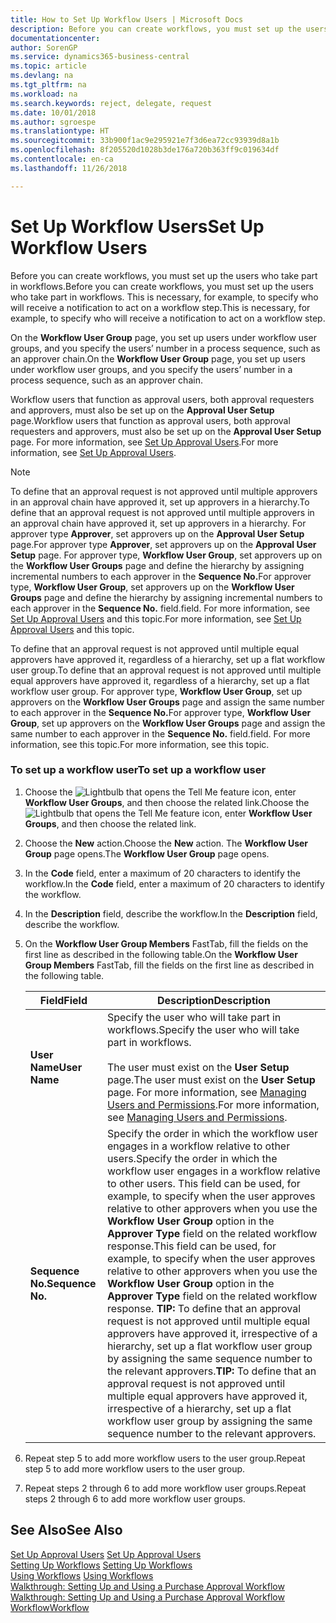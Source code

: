 ```yaml
---
title: How to Set Up Workflow Users | Microsoft Docs
description: Before you can create workflows, you must set up the users who take part in workflows. This is necessary, for example, to specify who will receive a notification to act on a workflow step.
documentationcenter: 
author: SorenGP
ms.service: dynamics365-business-central
ms.topic: article
ms.devlang: na
ms.tgt_pltfrm: na
ms.workload: na
ms.search.keywords: reject, delegate, request
ms.date: 10/01/2018
ms.author: sgroespe
ms.translationtype: HT
ms.sourcegitcommit: 33b900f1ac9e295921e7f3d6ea72cc93939d8a1b
ms.openlocfilehash: 8f205520d1028b3de176a720b363ff9c019634df
ms.contentlocale: en-ca
ms.lasthandoff: 11/26/2018

---
```

# <a name="set-up-workflow-users"></a><span data-ttu-id="52c25-104">Set Up Workflow Users</span><span class="sxs-lookup"><span data-stu-id="52c25-104">Set Up Workflow Users</span></span>
<span data-ttu-id="52c25-105">Before you can create workflows, you must set up the users who take part in workflows.</span><span class="sxs-lookup"><span data-stu-id="52c25-105">Before you can create workflows, you must set up the users who take part in workflows.</span></span> <span data-ttu-id="52c25-106">This is necessary, for example, to specify who will receive a notification to act on a workflow step.</span><span class="sxs-lookup"><span data-stu-id="52c25-106">This is necessary, for example, to specify who will receive a notification to act on a workflow step.</span></span>  

<span data-ttu-id="52c25-107">On the **Workflow User Group** page, you set up users under workflow user groups, and you specify the users’ number in a process sequence, such as an approver chain.</span><span class="sxs-lookup"><span data-stu-id="52c25-107">On the **Workflow User Group** page, you set up users under workflow user groups, and you specify the users’ number in a process sequence, such as an approver chain.</span></span>  

<span data-ttu-id="52c25-108">Workflow users that function as approval users, both approval requesters and approvers, must also be set up on the **Approval User Setup** page.</span><span class="sxs-lookup"><span data-stu-id="52c25-108">Workflow users that function as approval users, both approval requesters and approvers, must also be set up on the **Approval User Setup** page.</span></span> <span data-ttu-id="52c25-109">For more information, see [Set Up Approval Users](across-how-to-set-up-approval-users.md).</span><span class="sxs-lookup"><span data-stu-id="52c25-109">For more information, see [Set Up Approval Users](across-how-to-set-up-approval-users.md).</span></span>  

> [!NOTE]  
>  <span data-ttu-id="52c25-110">To define that an approval request is not approved until multiple approvers in an approval chain have approved it, set up approvers in a hierarchy.</span><span class="sxs-lookup"><span data-stu-id="52c25-110">To define that an approval request is not approved until multiple approvers in an approval chain have approved it, set up approvers in a hierarchy.</span></span> <span data-ttu-id="52c25-111">For approver type **Approver**, set approvers up on the **Approval User Setup** page.</span><span class="sxs-lookup"><span data-stu-id="52c25-111">For approver type **Approver**, set approvers up on the **Approval User Setup** page.</span></span> <span data-ttu-id="52c25-112">For approver type, **Workflow User Group**, set approvers up on the **Workflow User Groups** page and define the hierarchy by assigning incremental numbers to each approver in the **Sequence No.**</span><span class="sxs-lookup"><span data-stu-id="52c25-112">For approver type, **Workflow User Group**, set approvers up on the **Workflow User Groups** page and define the hierarchy by assigning incremental numbers to each approver in the **Sequence No.**</span></span> <span data-ttu-id="52c25-113">field.</span><span class="sxs-lookup"><span data-stu-id="52c25-113">field.</span></span> <span data-ttu-id="52c25-114">For more information, see [Set Up Approval Users](across-how-to-set-up-approval-users.md) and this topic.</span><span class="sxs-lookup"><span data-stu-id="52c25-114">For more information, see [Set Up Approval Users](across-how-to-set-up-approval-users.md) and this topic.</span></span>  
>   
>  <span data-ttu-id="52c25-115">To define that an approval request is not approved until multiple equal approvers have approved it, regardless of a hierarchy, set up a flat workflow user group.</span><span class="sxs-lookup"><span data-stu-id="52c25-115">To define that an approval request is not approved until multiple equal approvers have approved it, regardless of a hierarchy, set up a flat workflow user group.</span></span> <span data-ttu-id="52c25-116">For approver type, **Workflow User Group**, set up approvers on the **Workflow User Groups** page and assign the same number to each approver in the **Sequence No.**</span><span class="sxs-lookup"><span data-stu-id="52c25-116">For approver type, **Workflow User Group**, set up approvers on the **Workflow User Groups** page and assign the same number to each approver in the **Sequence No.**</span></span> <span data-ttu-id="52c25-117">field.</span><span class="sxs-lookup"><span data-stu-id="52c25-117">field.</span></span> <span data-ttu-id="52c25-118">For more information, see this topic.</span><span class="sxs-lookup"><span data-stu-id="52c25-118">For more information, see this topic.</span></span>  

### <a name="to-set-up-a-workflow-user"></a><span data-ttu-id="52c25-119">To set up a workflow user</span><span class="sxs-lookup"><span data-stu-id="52c25-119">To set up a workflow user</span></span>  

1. <span data-ttu-id="52c25-120">Choose the ![Lightbulb that opens the Tell Me feature](media/ui-search/search_small.png "Tell me what you want to do") icon, enter **Workflow User Groups**, and then choose the related link.</span><span class="sxs-lookup"><span data-stu-id="52c25-120">Choose the ![Lightbulb that opens the Tell Me feature](media/ui-search/search_small.png "Tell me what you want to do") icon, enter **Workflow User Groups**, and then choose the related link.</span></span>  
2. <span data-ttu-id="52c25-121">Choose the **New** action.</span><span class="sxs-lookup"><span data-stu-id="52c25-121">Choose the **New** action.</span></span> <span data-ttu-id="52c25-122">The **Workflow User Group** page opens.</span><span class="sxs-lookup"><span data-stu-id="52c25-122">The **Workflow User Group** page opens.</span></span>  
3. <span data-ttu-id="52c25-123">In the **Code** field, enter a maximum of 20 characters to identify the workflow.</span><span class="sxs-lookup"><span data-stu-id="52c25-123">In the **Code** field, enter a maximum of 20 characters to identify the workflow.</span></span>  
4. <span data-ttu-id="52c25-124">In the **Description** field, describe the workflow.</span><span class="sxs-lookup"><span data-stu-id="52c25-124">In the **Description** field, describe the workflow.</span></span>  
5. <span data-ttu-id="52c25-125">On the **Workflow User Group Members** FastTab, fill the fields on the first line as described in the following table.</span><span class="sxs-lookup"><span data-stu-id="52c25-125">On the **Workflow User Group Members** FastTab, fill the fields on the first line as described in the following table.</span></span>  

    |<span data-ttu-id="52c25-126">Field</span><span class="sxs-lookup"><span data-stu-id="52c25-126">Field</span></span>|<span data-ttu-id="52c25-127">Description</span><span class="sxs-lookup"><span data-stu-id="52c25-127">Description</span></span>|  
    |---------------------------------|---------------------------------------|  
    |<span data-ttu-id="52c25-128">**User Name**</span><span class="sxs-lookup"><span data-stu-id="52c25-128">**User Name**</span></span>|<span data-ttu-id="52c25-129">Specify the user who will take part in workflows.</span><span class="sxs-lookup"><span data-stu-id="52c25-129">Specify the user who will take part in workflows.</span></span><br /><br /> <span data-ttu-id="52c25-130">The user must exist on the **User Setup** page.</span><span class="sxs-lookup"><span data-stu-id="52c25-130">The user must exist on the **User Setup** page.</span></span> <span data-ttu-id="52c25-131">For more information, see [Managing Users and Permissions](ui-how-users-permissions.md).</span><span class="sxs-lookup"><span data-stu-id="52c25-131">For more information, see [Managing Users and Permissions](ui-how-users-permissions.md).</span></span>|  
    |<span data-ttu-id="52c25-132">**Sequence No.**</span><span class="sxs-lookup"><span data-stu-id="52c25-132">**Sequence No.**</span></span>|<span data-ttu-id="52c25-133">Specify the order in which the workflow user engages in a workflow relative to other users.</span><span class="sxs-lookup"><span data-stu-id="52c25-133">Specify the order in which the workflow user engages in a workflow relative to other users.</span></span> <span data-ttu-id="52c25-134">This field can be used, for example, to specify when the user approves relative to other approvers when you use the **Workflow User Group** option in the **Approver Type** field on the related workflow response.</span><span class="sxs-lookup"><span data-stu-id="52c25-134">This field can be used, for example, to specify when the user approves relative to other approvers when you use the **Workflow User Group** option in the **Approver Type** field on the related workflow response.</span></span> <span data-ttu-id="52c25-135">**TIP:**  To define that an approval request is not approved until multiple equal approvers have approved it, irrespective of a hierarchy, set up a flat workflow user group by assigning the same sequence number to the relevant approvers.</span><span class="sxs-lookup"><span data-stu-id="52c25-135">**TIP:**  To define that an approval request is not approved until multiple equal approvers have approved it, irrespective of a hierarchy, set up a flat workflow user group by assigning the same sequence number to the relevant approvers.</span></span>|  
6. <span data-ttu-id="52c25-136">Repeat step 5 to add more workflow users to the user group.</span><span class="sxs-lookup"><span data-stu-id="52c25-136">Repeat step 5 to add more workflow users to the user group.</span></span>  
7. <span data-ttu-id="52c25-137">Repeat steps 2 through 6 to add more workflow user groups.</span><span class="sxs-lookup"><span data-stu-id="52c25-137">Repeat steps 2 through 6 to add more workflow user groups.</span></span>  

## <a name="see-also"></a><span data-ttu-id="52c25-138">See Also</span><span class="sxs-lookup"><span data-stu-id="52c25-138">See Also</span></span>  
<span data-ttu-id="52c25-139">[Set Up Approval Users](across-how-to-set-up-approval-users.md) </span><span class="sxs-lookup"><span data-stu-id="52c25-139">[Set Up Approval Users](across-how-to-set-up-approval-users.md) </span></span>  
<span data-ttu-id="52c25-140">[Setting Up Workflows](across-set-up-workflows.md) </span><span class="sxs-lookup"><span data-stu-id="52c25-140">[Setting Up Workflows](across-set-up-workflows.md) </span></span>  
<span data-ttu-id="52c25-141">[Using Workflows](across-use-workflows.md) </span><span class="sxs-lookup"><span data-stu-id="52c25-141">[Using Workflows](across-use-workflows.md) </span></span>  
<span data-ttu-id="52c25-142">[Walkthrough: Setting Up and Using a Purchase Approval Workflow](walkthrough-setting-up-and-using-a-purchase-approval-workflow.md) </span><span class="sxs-lookup"><span data-stu-id="52c25-142">[Walkthrough: Setting Up and Using a Purchase Approval Workflow](walkthrough-setting-up-and-using-a-purchase-approval-workflow.md) </span></span>  
[<span data-ttu-id="52c25-143">Workflow</span><span class="sxs-lookup"><span data-stu-id="52c25-143">Workflow</span></span>](across-workflow.md)   

